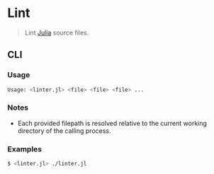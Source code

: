 # Lint

> Lint [Julia][julia] source files.

<section class="cli">

## CLI

<section class="usage">

### Usage

``` bash
Usage: <linter.jl> <file> <file> <file> ...
```

</section>

<!-- /.usage -->


<section class="notes">

### Notes

* Each provided filepath is resolved relative to the current working directory of the calling process.

</section>

<!-- /.notes -->


<section class="examples">

### Examples

``` bash
$ <linter.jl> ./linter.jl
```

</section>

<!-- /.examples -->

</section>

<!-- /.cli -->


<section class="links">

[julia]: https://julialang.org/

</section>

<!-- /.links -->
